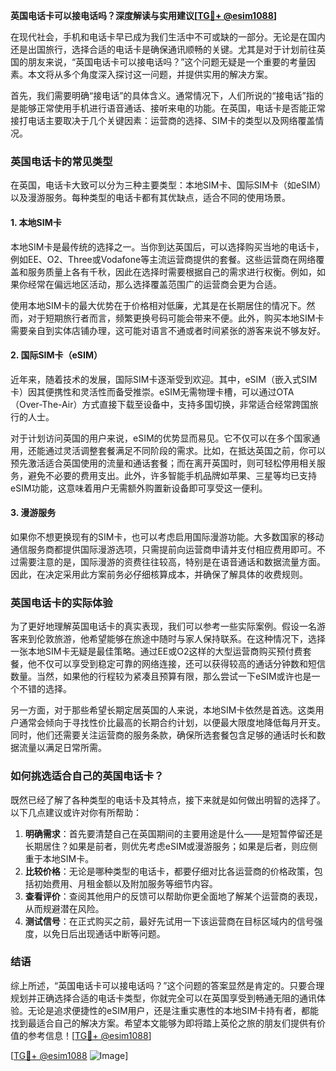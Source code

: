 **英国电话卡可以接电话吗？深度解读与实用建议[[TG💪+ @esim1088](https://t.me/s/esim1088)]**

在现代社会，手机和电话卡早已成为我们生活中不可或缺的一部分。无论是在国内还是出国旅行，选择合适的电话卡是确保通讯顺畅的关键。尤其是对于计划前往英国的朋友来说，“英国电话卡可以接电话吗？”这个问题无疑是一个重要的考量因素。本文将从多个角度深入探讨这一问题，并提供实用的解决方案。

首先，我们需要明确“接电话”的具体含义。通常情况下，人们所说的“接电话”指的是能够正常使用手机进行语音通话、接听来电的功能。在英国，电话卡是否能正常接打电话主要取决于几个关键因素：运营商的选择、SIM卡的类型以及网络覆盖情况。

### 英国电话卡的常见类型

在英国，电话卡大致可以分为三种主要类型：本地SIM卡、国际SIM卡（如eSIM）以及漫游服务。每种类型的电话卡都有其优缺点，适合不同的使用场景。

#### 1. 本地SIM卡

本地SIM卡是最传统的选择之一。当你到达英国后，可以选择购买当地的电话卡，例如EE、O2、Three或Vodafone等主流运营商提供的套餐。这些运营商在网络覆盖和服务质量上各有千秋，因此在选择时需要根据自己的需求进行权衡。例如，如果你经常在偏远地区活动，那么选择覆盖范围广的运营商会更为合适。

使用本地SIM卡的最大优势在于价格相对低廉，尤其是在长期居住的情况下。然而，对于短期旅行者而言，频繁更换号码可能会带来不便。此外，购买本地SIM卡需要亲自到实体店铺办理，这可能对语言不通或者时间紧张的游客来说不够友好。

#### 2. 国际SIM卡（eSIM）

近年来，随着技术的发展，国际SIM卡逐渐受到欢迎。其中，eSIM（嵌入式SIM卡）因其便携性和灵活性而备受推崇。eSIM无需物理卡槽，可以通过OTA（Over-The-Air）方式直接下载至设备中，支持多国切换，非常适合经常跨国旅行的人士。

对于计划访问英国的用户来说，eSIM的优势显而易见。它不仅可以在多个国家通用，还能通过灵活调整套餐满足不同阶段的需求。比如，在抵达英国之前，你可以预先激活适合英国使用的流量和通话套餐；而在离开英国时，则可轻松停用相关服务，避免不必要的费用支出。此外，许多智能手机品牌如苹果、三星等均已支持eSIM功能，这意味着用户无需额外购置新设备即可享受这一便利。

#### 3. 漫游服务

如果你不想更换现有的SIM卡，也可以考虑启用国际漫游功能。大多数国家的移动通信服务商都提供国际漫游选项，只需提前向运营商申请并支付相应费用即可。不过需要注意的是，国际漫游的资费往往较高，特别是在语音通话和数据流量方面。因此，在决定采用此方案前务必仔细核算成本，并确保了解具体的收费规则。

### 英国电话卡的实际体验

为了更好地理解英国电话卡的真实表现，我们可以参考一些实际案例。假设一名游客来到伦敦旅游，他希望能够在旅途中随时与家人保持联系。在这种情况下，选择一张本地SIM卡无疑是最佳策略。通过EE或O2这样的大型运营商购买预付费套餐，他不仅可以享受到稳定可靠的网络连接，还可以获得较高的通话分钟数和短信数量。当然，如果他的行程较为紧凑且预算有限，那么尝试一下eSIM或许也是一个不错的选择。

另一方面，对于那些希望长期定居英国的人来说，本地SIM卡依然是首选。这类用户通常会倾向于寻找性价比最高的长期合约计划，以便最大限度地降低每月开支。同时，他们还需要关注运营商的服务条款，确保所选套餐包含足够的通话时长和数据流量以满足日常所需。

### 如何挑选适合自己的英国电话卡？

既然已经了解了各种类型的电话卡及其特点，接下来就是如何做出明智的选择了。以下几点建议或许对你有所帮助：

1. **明确需求**：首先要清楚自己在英国期间的主要用途是什么——是短暂停留还是长期居住？如果是前者，则优先考虑eSIM或漫游服务；如果是后者，则应侧重于本地SIM卡。
2. **比较价格**：无论是哪种类型的电话卡，都要仔细对比各运营商的价格政策，包括初始费用、月租金额以及附加服务等细节内容。
3. **查看评价**：查阅其他用户的反馈可以帮助你更全面地了解某个运营商的表现，从而规避潜在风险。
4. **测试信号**：在正式购买之前，最好先试用一下该运营商在目标区域内的信号强度，以免日后出现通话中断等问题。

### 结语

综上所述，“英国电话卡可以接电话吗？”这个问题的答案显然是肯定的。只要合理规划并正确选择合适的电话卡类型，你就完全可以在英国享受到畅通无阻的通讯体验。无论是追求便捷性的eSIM用户，还是注重实惠性的本地SIM卡持有者，都能找到最适合自己的解决方案。希望本文能够为即将踏上英伦之旅的朋友们提供有价值的参考信息！[[TG💪+ @esim1088](https://t.me/s/esim1088)]

[[TG💪+ @esim1088](https://t.me/s/esim1088) ![Image](https://i.postimg.cc/4NQfJmqS/Snipaste-2025-05-13-00-14-12.png)]